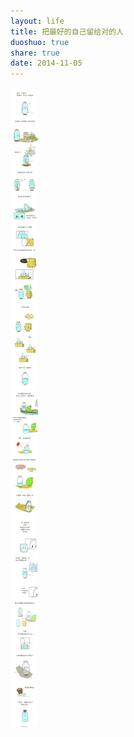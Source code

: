 ```yaml
---
layout: life
title: 把最好的自己留给对的人
duoshuo: true
share: true
date: 2014-11-05
---
```


![](/image/best-me.jpg)
